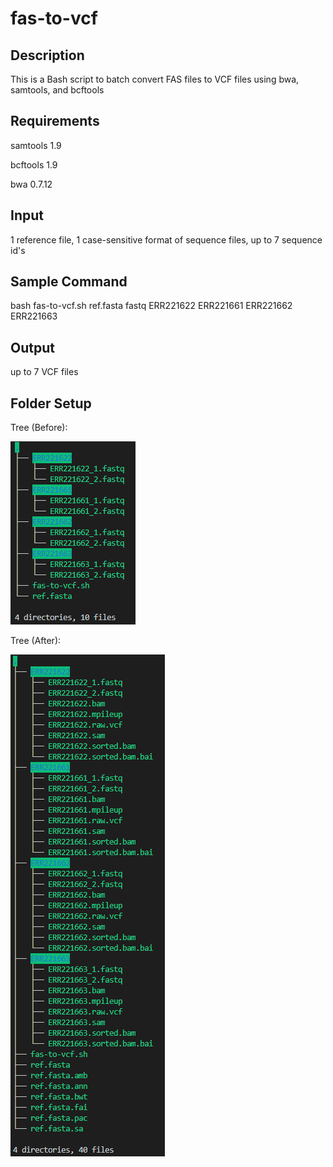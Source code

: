 # fas-to-vcf

## Description
This is a Bash script to batch convert FAS files to VCF files using bwa, samtools, and bcftools

## Requirements
samtools 1.9

bcftools 1.9

bwa 0.7.12

## Input
1 reference file, 1 case-sensitive format of sequence files, up to 7 sequence id's

## Sample Command
bash fas-to-vcf.sh ref.fasta fastq ERR221622 ERR221661 ERR221662 ERR221663

## Output
up to 7 VCF files

## Folder Setup
Tree (Before):

![Pre](tree-pre.png)

Tree (After):

![Post](tree-post.png)
